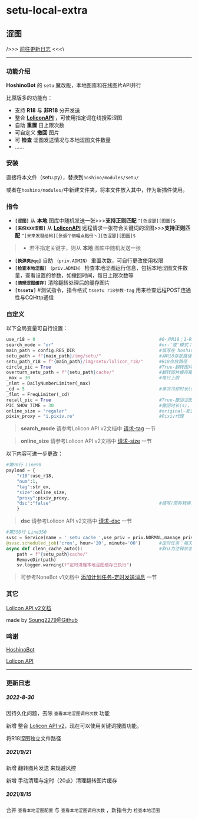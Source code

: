 # setu-local-extra
## 涩图

/>>> [前往更新日志](#更新日志) <<<\

***

### 功能介绍

**HoshinoBot** 的 ``setu`` 魔改版，本地图库和在线图片API并行

比原版多的功能有：
- 支持 **R18** 与 **非R18** 分开发送
- 整合 **[LoliconAPI](https://api.lolicon.app/#/setu)** ，可使用指定词在线搜索涩图
- 自助 **重置** 日上限次数
- 可自定义 **撤回** 图片
- 可 **检查** 涩图发送情况与本地涩图文件数量
- ……

### 安装

直接将本文件（setu.py），替换到``hoshino/modules/setu/``

或者在``hoshino/modules/``中新建文件夹，将本文件放入其中，作为新插件使用。

### 指令

- **`[涩图]`** 从 **本地** 图库中随机发送一张>>>**支持正则匹配** ``^[色涩瑟][图圖]$``
- **`[来份XXX涩图]`** 从 **[LoliconAPI](https://api.lolicon.app/#/setu)** 远程请求一张符合关键词的涩图>>>**支持正则匹配** ``^[来來发發给給][张張个個幅点點份丶][色涩瑟][图圖]$``
> - 若不指定关键字，则从 **本地** 图库中随机发送一张

- **`[换弹夹@qq]`** 自助 ``（priv.ADMIN）`` 重置次数，可自行更改使用权限
- **`[检查本地涩图]`** ``（priv.ADMIN）`` 检查本地涩图运行信息，包括本地涩图文件数量，查看设置的参数，如撤回时间，每日上限次数等
- **`[清理涩图缓存]`**  清除翻转处理后的缓存图片
- **`[tssetu]`** #测试指令，指令格式 ``tssetu r18参数-tag`` 用来检查远程POST连通性与CQHttp通信

### 自定义

以下全局变量可自行设置：

```python
use_r18 = 0                                               #0-非R18；1-R18
search_mode = "or"                                        #or-'或'模式；and-'与'模式，详见下方
main_path = config.RES_DIR                                #填写在 hoshino/config/__bot__.py里的'RES_DIR'资源库路径
setu_path = f"{main_path}/img/setu/"                      #非R18存放路径
setu_path_r18 = f"{main_path}/img/setu/lolicon_r18/"      #R18存放路径
circle_pic = True                                         #True-翻转图片；False-不翻转图片（规避风控）
overturn_setu_path = f"{setu_path}cache/"                 #翻转图片缓存路径
_max = 30                                                 #每日上限
_nlmt = DailyNumberLimiter(_max)
_cd = 5                                                   #单次冷却时长(s)
_flmt = FreqLimiter(_cd)
recall_pic = True                                         #True-撤回涩图；False-不撤回涩图
PIC_SHOW_TIME = 30                                        #撤回时长(s)，图片经过此时间后才会撤回
online_size = "regular"                                   #original-发送原图；regular-发送正常；small-发送小图；详见下方
pixiv_proxy = "i.pixiv.re"                                #Pixiv代理
```

> **search_mode** 请参考Lolicon API v2文档中 [请求-tag](https://api.lolicon.app/#/setu?id=tag) 一节

> **online_size** 请参考Lolicon API v2文档中 [请求-size](https://api.lolicon.app/#/setu?id=size) 一节

以下内容可进一步更改：

```python
#第90行 Line90
payload = {
    "r18":use_r18,
    "num":1,
    "tag":str_ex,
    "size":online_size,
    "proxy":pixiv_proxy,
    "dsc":"false"                                         #缩写/简称转换，设置为true则禁用转换，详见下方
    }
```

> **dsc** 请参考Lolicon API v2文档中 [请求-dsc](https://api.lolicon.app/#/setu?id=dsc) 一节

```python
#第350行 Line350
svsc = Service(name = '_setu_cache_',use_priv = priv.NORMAL,manage_priv = priv.SUPERUSER,visible = False,enable_on_default = True,bundle = 'advance',help_ = '定时清理涩图缓存')
@svsc.scheduled_job('cron', hour='20', minute='00')       #定时任务：每天20点定时清理翻转图片缓存
async def clean_cache_auto():                             #默认为注释状态，可取消注释
    path = f"{setu_path}cache/"
    RemoveDir(path)
    sv.logger.warning(f"定时清理本地涩图缓存已执行")
```

> 可参考NoneBot v1文档中 [添加计划任务-定时发送消息](https://docs.nonebot.dev/guide/scheduler.html#%E5%AE%9A%E6%97%B6%E5%8F%91%E9%80%81%E6%B6%88%E6%81%AF) 一节


### 其它

[Lolicon API v2文档](https://api.lolicon.app/#/setu?id=api-v2)

made by [Soung2279@Github](https://github.com/Soung2279/)

### 鸣谢

[HoshinoBot](https://github.com/Ice-Cirno/HoshinoBot)

[Lolicon API](https://api.lolicon.app/#/)

***

### 更新日志

##### 2022-8-30

因持久化问题，去除 ``查看本地涩图调用次数`` 功能

新增  整合 [Lolicon API v2](https://api.lolicon.app/#/)，现在可以使用关键词搜图功能。

将R18涩图独立文件路径

##### 2021/9/21

新增  翻转图片发送  来规避风控

新增  手动清理与定时（20点）清理翻转图片缓存

##### 2021/8/15

合并 ``查看本地涩图配置`` 与 ``查看本地涩图调用次数`` ，新指令为 ``检查本地涩图``
